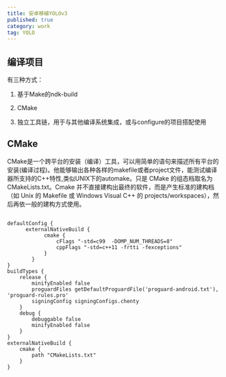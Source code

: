 ```yaml
---
title: 安卓移植YOLOv3
published: true
category: work
tag: YOLO
---
```


## 编译项目

有三种方式：

1. 基于Make的ndk-build

2. CMake

3. 独立工具链，用于与其他编译系统集成，或与configure的项目搭配使用

## CMake

CMake是一个跨平台的安装（编译）工具，可以用简单的语句来描述所有平台的安装(编译过程)。他能够输出各种各样的makefile或者project文件，能测试编译器所支持的C++特性,类似UNIX下的automake。只是 CMake 的组态档取名为 CMakeLists.txt。Cmake 并不直接建构出最终的软件，而是产生标准的建构档（如 Unix 的 Makefile 或 Windows Visual C++ 的 projects/workspaces），然后再依一般的建构方式使用。

##

```
defaultConfig {
      externalNativeBuild {
            cmake {
                cFlags "-std=c99  -DOMP_NUM_THREADS=8"
                cppFlags "-std=c++11 -frtti -fexceptions"
            }
        }
}
buildTypes {
    release {
        minifyEnabled false
        proguardFiles getDefaultProguardFile('proguard-android.txt'), 'proguard-rules.pro'
        signingConfig signingConfigs.chenty
    }
    debug {
        debuggable false
        minifyEnabled false
    }
}
externalNativeBuild {
    cmake {
        path "CMakeLists.txt"
    }
}
```

